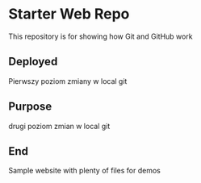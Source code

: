 # Starter Web Repo

This repository is for showing how Git and GitHub work

## Deployed

Pierwszy poziom zmiany w local git

## Purpose

drugi poziom zmian w local git

## End

Sample website with plenty of files for demos